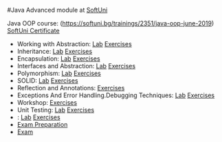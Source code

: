 #Java Advanced module at [SoftUni](https://softuni.bg)

Java OOP course: (https://softuni.bg/trainings/2351/java-oop-june-2019)
<br/>
[SoftUni Certificate](https://softuni.bg/certificates/details/69465/3fa65965)
<br/>
  * Working with Abstraction: <span> [Lab](https://github.com/KrasimirKolchev/Java-OOP/tree/master/WorkingWithAbstraction) <span/><span> [Exercises](https://github.com/KrasimirKolchev/Java-OOP/tree/master/WorkingWithAbstractionEx) <span/>
  * Inheritance: <span> [Lab](https://github.com/KrasimirKolchev/Java-OOP/tree/master/Inheritance) <span/><span> [Exercises](https://github.com/KrasimirKolchev/Java-OOP/tree/master/InheritanceEx) <span/>
  * Encapsulation: <span> [Lab](https://github.com/KrasimirKolchev/Java-OOP/tree/master/Encapsulation) <span/><span> [Exercises](https://github.com/KrasimirKolchev/Java-OOP/tree/master/EncapsulationEx) <span/>
  * Interfaces and Abstraction: <span> [Lab](https://github.com/KrasimirKolchev/Java-OOP/tree/master/InterfacesAndAbstraction) <span/><span> [Exercises](https://github.com/KrasimirKolchev/Java-OOP/tree/master/InterfacesAndAbstractionEx) <span/>
  * Polymorphism: <span> [Lab](https://github.com/KrasimirKolchev/Java-OOP/tree/master/Polymorphism) <span/><span> [Exercises](https://github.com/KrasimirKolchev/Java-OOP/tree/master/PolymorphismEx) <span/>
  * SOLID: <span> [Lab](https://github.com/KrasimirKolchev/Java-OOP/tree/master/SOLID/src) <span/><span> [Exercises](https://github.com/KrasimirKolchev/Java-OOP/tree/master/SOLID_Ex/logger) <span/>
  * Reflection and Annotations: <span> [Exercises](https://github.com/KrasimirKolchev/Java-OOP/tree/master/ReflectionAndAnnotations) <span/>
  * Exceptions And Error Handling.Debugging Techniques: <span> [Lab]() <span/><span> [Exercises]() <span/>
  * Workshop: <span> [Exercises](https://github.com/KrasimirKolchev/Java-OOP/tree/master/workshop) <span/>
  * Unit Testing: <span> [Lab](https://github.com/KrasimirKolchev/Java-OOP/tree/master/UnitTesting) <span/>
 <span> [Exercises](https://github.com/KrasimirKolchev/Java-OOP/tree/master/UnitTestingEx) <span/>
  * : <span> [Lab]() <span/><span> [Exercises]() <span/>
  * [Exam Preparation](https://github.com/KrasimirKolchev/Java-OOP/tree/master/ExamPrep) <span/>
  * [Exam](https://github.com/KrasimirKolchev/Java-OOP/tree/master/Exam-11-08-2019) <span/>
